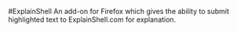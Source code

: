 #ExplainShell
An add-on for Firefox which gives the ability to submit highlighted text to ExplainShell.com for explanation. 
